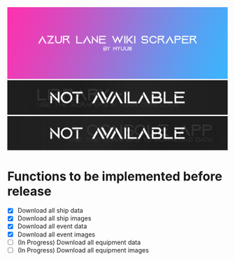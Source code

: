 <img src="./doc/ReadMeBanner.png" />

<a href="https://github.com/Myuuiii/AzurLaneWikiScraper/blob/master/AzurLaneWikiScrapers.md">
	<img src="./doc/LibraryButton.png"/>
</a>
<a href="https://github.com/Myuuiii/AzurLaneWikiScraper/blob/master/AzurLaneWikiScrapersConsole.md">
	<img src="./doc/ConsoleAppButton.png"/>
</a>

# Functions to be implemented before release
- [x] Download all ship data
- [x] Download all ship images
- [x] Download all event data
- [x] Download all event images
- [ ] (In Progress) Download all equipment data
- [ ] (In Progress) Download all equipment images